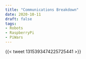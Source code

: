 ```yaml
---
title: "Communications Breakdown"
date: 2020-10-11
draft: false
tags:
- Robots
- RaspberryPi
- PiWars
---
```


<!--more-->

{{< tweet 1315393474225725441 >}}